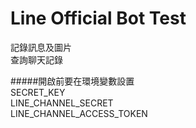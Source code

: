 # Line Official Bot Test  
記錄訊息及圖片  
查詢聊天記錄  

#####開啟前要在環境變數設置  
SECRET_KEY  
LINE_CHANNEL_SECRET  
LINE_CHANNEL_ACCESS_TOKEN  
